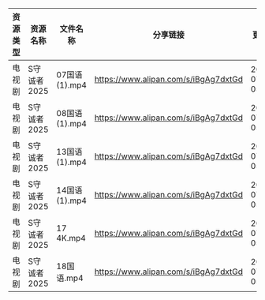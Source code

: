 | 资源类型 | 资源名称     | 文件名称        | 分享链接                                 | 更新时间                |
| ---- | -------- | ----------- | ------------------------------------ | ------------------- |
| 电视剧  | S守诚者2025 | 07国语(1).mp4 | https://www.alipan.com/s/iBgAg7dxtGd | 2025-07-11 05:59:55 |
| 电视剧  | S守诚者2025 | 08国语(1).mp4 | https://www.alipan.com/s/iBgAg7dxtGd | 2025-07-11 05:59:55 |
| 电视剧  | S守诚者2025 | 13国语(1).mp4 | https://www.alipan.com/s/iBgAg7dxtGd | 2025-07-11 05:59:54 |
| 电视剧  | S守诚者2025 | 14国语(1).mp4 | https://www.alipan.com/s/iBgAg7dxtGd | 2025-07-11 05:59:54 |
| 电视剧  | S守诚者2025 | 17 4K.mp4   | https://www.alipan.com/s/iBgAg7dxtGd | 2025-07-11 05:59:53 |
| 电视剧  | S守诚者2025 | 18国语.mp4    | https://www.alipan.com/s/iBgAg7dxtGd | 2025-07-11 05:59:53 |
